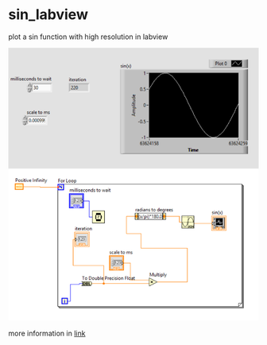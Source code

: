 # sin_labview
plot a sin function with high resolution in labview


![s](sin_front.png)
![s](sin_back.png)

more information in [link](https://siavash-aghajani.github.io/blog/2023/07/24/sin_in_labview)
